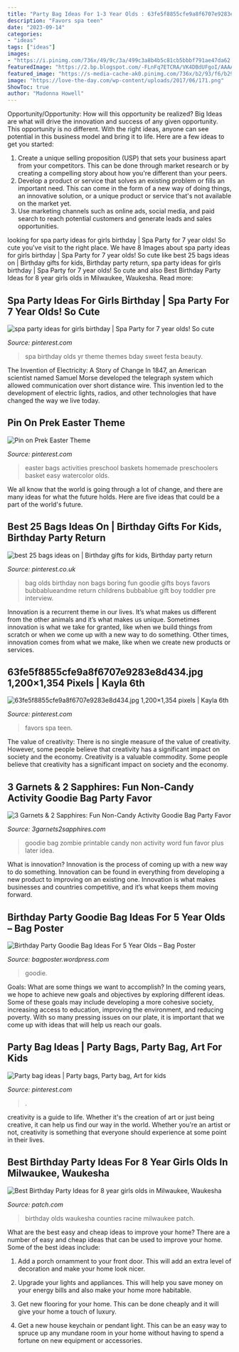 ```yaml
---
title: "Party Bag Ideas For 1-3 Year Olds : 63fe5f8855cfe9a8f6707e9283e8d434.jpg 1,200×1,354 Pixels"
description: "Favors spa teen"
date: "2023-09-14"
categories:
- "ideas"
tags: ["ideas"]
images:
- "https://i.pinimg.com/736x/49/9c/3a/499c3a8b4b5c81cb5bbbf791ae47da62.jpg"
featuredImage: "https://2.bp.blogspot.com/-FLnFq7ETCRA/VK4DBdUFgoI/AAAAAAAA4-w/e_hXqxIVYnY/s1600/Non-Candy-Zombie-Goodie-Bags-with-Free-Printable.jpeg"
featured_image: "https://s-media-cache-ak0.pinimg.com/736x/b2/93/f6/b293f6e561a35317288bc0820d7a7c54.jpg"
image: "https://love-the-day.com/wp-content/uploads/2017/06/171.png"
ShowToc: true
author: "Madonna Howell"
---
```



Opportunity/Opportunity: How will this opportunity be realized?
Big Ideas are what will drive the innovation and success of any given opportunity. This opportunity is no different. With the right ideas, anyone can see potential in this business model and bring it to life. Here are a few ideas to get you started: 
1. Create a unique selling proposition (USP) that sets your business apart from your competitors. This can be done through market research or by creating a compelling story about how you're different than your peers. 
2. Develop a product or service that solves an existing problem or fills an important need. This can come in the form of a new way of doing things, an innovative solution, or a unique product or service that's not available on the market yet. 
3. Use marketing channels such as online ads, social media, and paid search to reach potential customers and generate leads and sales opportunities.

	

		
looking for spa party ideas for girls birthday | Spa Party for 7 year olds! So cute you've visit to the right place. We have 8 Images about spa party ideas for girls birthday | Spa Party for 7 year olds! So cute like best 25 bags ideas on | Birthday gifts for kids, Birthday party return, spa party ideas for girls birthday | Spa Party for 7 year olds! So cute and also Best Birthday Party Ideas for 8 year girls olds in Milwaukee, Waukesha. Read more:
		
    
## Spa Party Ideas For Girls Birthday | Spa Party For 7 Year Olds! So Cute

<img loading=lazy src="https://s-media-cache-ak0.pinimg.com/736x/b2/93/f6/b293f6e561a35317288bc0820d7a7c54.jpg" onerror="this.onerror=null;this.src='https://tse2.mm.bing.net/th?id=OIP.7RN69EBWZC19qgJ4VIRwjwHaLE&amp;pid=15.1';" alt="spa party ideas for girls birthday | Spa Party for 7 year olds! So cute">

_Source: pinterest.com_

>spa birthday olds yr theme themes bday sweet festa beauty. 

	

The Invention of Electricity: A Story of Change
In 1847, an American scientist named Samuel Morse developed the telegraph system which allowed communication over short distance wire. This invention led to the development of electric lights, radios, and other technologies that have changed the way we live today.

    
## Pin On Prek Easter Theme

<img loading=lazy src="https://i.pinimg.com/originals/d6/30/d4/d630d4fefff2036a28b1b753f7ede63b.jpg" onerror="this.onerror=null;this.src='https://tse4.mm.bing.net/th?id=OIP.Mnu2gvDb1WHhX4XXXVdFVAHaLU&amp;pid=15.1';" alt="Pin on Prek Easter Theme">

_Source: pinterest.com_

>easter bags activities preschool baskets homemade preschoolers basket easy watercolor olds. 

	

We all know that the world is going through a lot of change, and there are many ideas for what the future holds. Here are five ideas that could be a part of the world's future.

    
## Best 25 Bags Ideas On | Birthday Gifts For Kids, Birthday Party Return

<img loading=lazy src="https://i.pinimg.com/736x/49/9c/3a/499c3a8b4b5c81cb5bbbf791ae47da62.jpg" onerror="this.onerror=null;this.src='https://tse4.mm.bing.net/th?id=OIP.utYU-zdOI9nk7yP0cFN6bQHaKo&amp;pid=15.1';" alt="best 25 bags ideas on | Birthday gifts for kids, Birthday party return">

_Source: pinterest.co.uk_

>bag olds birthday non bags boring fun goodie gifts boys favors bubbablueandme return childrens bubbablue gift boy toddler pre interview. 

	

Innovation is a recurrent theme in our lives. It’s what makes us different from the other animals and it’s what makes us unique. Sometimes innovation is what we take for granted, like when we build things from scratch or when we come up with a new way to do something. Other times, innovation comes from what we make, like when we create new products or services.

    
## 63fe5f8855cfe9a8f6707e9283e8d434.jpg 1,200×1,354 Pixels | Kayla 6th

<img loading=lazy src="https://s-media-cache-ak0.pinimg.com/736x/f0/49/b2/f049b266cf54f592c89d078bfe6de802.jpg" onerror="this.onerror=null;this.src='https://tse3.mm.bing.net/th?id=OIP.1jr_96q7avWolETOsUcPhQHaIW&amp;pid=15.1';" alt="63fe5f8855cfe9a8f6707e9283e8d434.jpg 1,200×1,354 pixels | Kayla 6th">

_Source: pinterest.com_

>favors spa teen. 

	

The value of creativity: There is no single measure of the value of creativity. However, some people believe that creativity has a significant impact on society and the economy.
Creativity is a valuable commodity. Some people believe that creativity has a significant impact on society and the economy.

    
## 3 Garnets &amp; 2 Sapphires: Fun Non-Candy Activity Goodie Bag Party Favor

<img loading=lazy src="https://2.bp.blogspot.com/-FLnFq7ETCRA/VK4DBdUFgoI/AAAAAAAA4-w/e_hXqxIVYnY/s1600/Non-Candy-Zombie-Goodie-Bags-with-Free-Printable.jpeg" onerror="this.onerror=null;this.src='https://tse1.mm.bing.net/th?id=OIP.mWVhaLUbz6Ui_rhWog_XoAHaMG&amp;pid=15.1';" alt="3 Garnets &amp; 2 Sapphires: Fun Non-Candy Activity Goodie Bag Party Favor">

_Source: 3garnets2sapphires.com_

>goodie bag zombie printable candy non activity word fun favor plus later idea. 

	

What is innovation?
Innovation is the process of coming up with a new way to do something. Innovation can be found in everything from developing a new product to improving on an existing one. Innovation is what makes businesses and countries competitive, and it’s what keeps them moving forward.

    
## Birthday Party Goodie Bag Ideas For 5 Year Olds – Bag Poster

<img loading=lazy src="https://love-the-day.com/wp-content/uploads/2017/06/171.png" onerror="this.onerror=null;this.src='https://tse4.mm.bing.net/th?id=OIP.OsJoh1HW29KdJz0ewtK0OgHaLH&amp;pid=15.1';" alt="Birthday Party Goodie Bag Ideas For 5 Year Olds – Bag Poster">

_Source: bagposter.wordpress.com_

>goodie. 

	

Goals: What are some things we want to accomplish?
In the coming years, we hope to achieve new goals and objectives by exploring different ideas. Some of these goals may include developing a more cohesive society, increasing access to education, improving the environment, and reducing poverty. With so many pressing issues on our plate, it is important that we come up with ideas that will help us reach our goals.

    
## Party Bag Ideas | Party Bags, Party Bag, Art For Kids

<img loading=lazy src="https://i.pinimg.com/originals/e6/85/b2/e685b27383ac9450294d4a4476361640.jpg" onerror="this.onerror=null;this.src='https://tse3.mm.bing.net/th?id=OIP.Mf0GEHmaFz4z5AicWL23IAHaJ4&amp;pid=15.1';" alt="Party bag ideas | Party bags, Party bag, Art for kids">

_Source: pinterest.com_

>. 

	

creativity is a guide to life. Whether it's the creation of art or just being creative, it can help us find our way in the world. Whether you're an artist or not, creativity is something that everyone should experience at some point in their lives.

    
## Best Birthday Party Ideas For 8 Year Girls Olds In Milwaukee, Waukesha

<img loading=lazy src="https://patch.com/img/cdn20/users/2261136/20170715/015933/styles/raw/public/processed_images/img_0551-1500141198-3896.jpg" onerror="this.onerror=null;this.src='https://tse2.mm.bing.net/th?id=OIP.YE3yIwSFfT40IQi4hFCnfAHaJ4&amp;pid=15.1';" alt="Best Birthday Party Ideas for 8 year girls olds in Milwaukee, Waukesha">

_Source: patch.com_

>birthday olds waukesha counties racine milwaukee patch. 

	

What are the best easy and cheap ideas to improve your home?
There are a number of easy and cheap ideas that can be used to improve your home. Some of the best ideas include:
1. Add a porch ornamment to your front door. This will add an extra level of decoration and make your home look nicer.

2. Upgrade your lights and appliances. This will help you save money on your energy bills and also make your home more habitable.

3. Get new flooring for your home. This can be done cheaply and it will give your home a touch of luxury.

4. Get a new house keychain or pendant light. This can be an easy way to spruce up any mundane room in your home without having to spend a fortune on new equipment or accessories.

